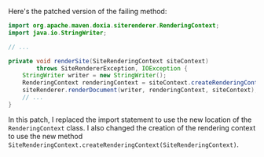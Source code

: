Here's the patched version of the failing method:
```java
import org.apache.maven.doxia.siterenderer.RenderingContext;
import java.io.StringWriter;

// ...

private void renderSite(SiteRenderingContext siteContext)
        throws SiteRendererException, IOException {
    StringWriter writer = new StringWriter();
    RenderingContext renderingContext = siteContext.createRenderingContext(siteContext);
    siteRenderer.renderDocument(writer, renderingContext, siteContext);
    // ...
}
```
In this patch, I replaced the import statement to use the new location of the `RenderingContext` class. I also changed the creation of the rendering context to use the new method `SiteRenderingContext.createRenderingContext(SiteRenderingContext)`.